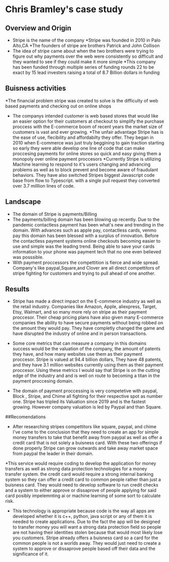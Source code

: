 # Chris Bramley's case study
## Overview and Origin 
* Stripe is the name of the company
*Stripe was founded in 2010 in Palo Alto,CA
*The founders of stripe are brothers Patrick and John Collison
* The idea of stripe came about when the two brothers were trying to figure out why payments over the web were consistently so difficult and they wanted to see if they could make it more simple
*This company has been funded through multiple series of funding rounds 22 to be exact by 15 lead investers raising a total of 8.7 Billion dollars in funding

## Buisness activities
*The financial problem stripe was created to solve is the difficulty of web based payments and checking out on online shops
* The companys intended customer is web based stores that would like an easier option for their customers at checkout to simplify the purchase proccess with the E-commerce boom of recent years the market size of customers is vast and ever growing.
*The unfair advantage Stripe has is the ease of use, flecibility and affordabilty they offer. They began in 2010 when E-commerce was just truly beggining to gain traction starting so early they were able develop one line of code that can make proccesing payments for online stores so quick and easy giving them a monopoly over online payment proccesors 
*Currently Stripe is utilizing Machine learning to respond to it's users changing and advancing problems as well as to block prevent and become aware of fraudulant behaviors. They have also switched Stripes biggest Javascript code base from flow to Typescript. with a single pull request they converted over 3.7 milllion lines of code.


## Landscape
* The domain of Stripe is payments/Billing
* The payments/billing domain has been blowing up recently. Due to the pandemic contactless payment has been what's new and trending in the domain. With advances such as apple pay, contactless cards, venmo pay this domain has been blessed with a surplus of innovation. Before the contactless payment systems online checkouts becoming easier to use and simple was the leading trend. Being able to save your cards information to your phone was payment tech that no one even believed was posssible.
* With payment proccessors the compettition is fierce and wide spread. Company's like paypal,Square,and Clover are all direct compettitors of stripe fighting for customers and trying to pull ahead of one another.


## Results
* Stripe has made a direct impact on the E-commerce industry as well as the retail industry. Companies like Amazon, Apple, aliexpress, Target, Etsy, Walmart, and so many more rely on stripe as their payment proccesor. Their cheap pricing plans have also given many E-commerce companies the ability to have secure payments without being robbed on the amount they would pay. They have completly changed the game and have disrupted the industry of online and in person transactions. 

* Some core metrics that can measure a company in this domains success would be the valuation of the company, the amount of patents they have, and how many websites use them as their payment proccesor. Stripe is valued at 94.4 billion dollars, They have 48 patents, and they have 3.1 million websites currently using them as their payment proccesor. Using these metrics I would say that Stripe is on the cutting edge of the industry and and is well on route to becoming a titan in the payment proccesing domain. 
* The domain of payment proccessing is very competetive with paypal, Block , Stripe, and Chime all fighting for their respective spot as number one. Stripe has tripled its Valuation since 2019 and is the fastest growing. However company valuation is led by Paypal and than Square. 

##Recomendations 

* After researching stripes compettitors like square, paypal, and chime I've come to the conclusion that they need to create an app for simple money transfers to take that benefit away from paypal as well as offer a credit card that is not solely a buisness card. With these two offerings if done properly Stripe can grow outwards and take away market space from paypal the leader in their domain.
 
*This service would require coding to develop the application for money transfers as well as strong data protection technologies for a money transfer system. the credit card would require a strong internal banking system so they can offer a credit card to common people rather than just a buisness card. They would need to develop software to run credit checks and a system to either approve or dissaprove of people applying for said card posibly impelemnting ai or machine learning of some sort to calculate risk. 

* This technology is appropriate because code is the way all apps are developed whether it is c++, python, java script or any of them it is needed to create applications. Due to the fact the app will be designed to transfer money you will want a strong data protection field so people are not having their identities stolen because that would most likely lose you customers. Stripe already offers a buisness card so a card for the common people is not a worlds away. They would just need to create a system to approve or dissaprove people based off their data and the significance of it. 